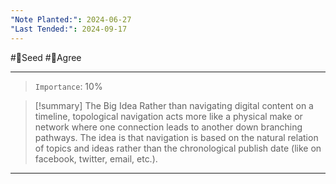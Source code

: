 ```yaml
---
"Note Planted:": 2024-06-27
"Last Tended:": 2024-09-17
---
```

#🌱Seed  #🙂Agree
****
> `Importance`: 10%
 
> [!summary] The Big Idea 
> Rather than navigating digital content on a timeline, topological navigation acts more like a physical make or network where one connection leads to another down branching pathways. The idea is that navigation is based on the natural relation of topics and ideas rather than the chronological publish date (like on facebook, twitter, email, etc.).

****
